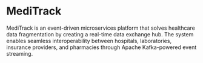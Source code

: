 # MediTrack
MediTrack is an event-driven microservices platform that solves healthcare data fragmentation by creating a real-time data exchange hub. The system enables seamless interoperability between hospitals, laboratories, insurance providers, and pharmacies through Apache Kafka-powered event streaming.
